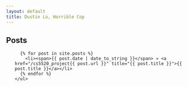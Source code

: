 ```yaml
---
layout: default
title: Dustin Lo, Horrible Cop
---
```


## Posts

<ul class="posts">

	  {% for post in site.posts %}
	    <li><span>{{ post.date | date_to_string }}</span> » <a href="/cs5520_project{{ post.url }}" title="{{ post.title }}">{{ post.title }}</a></li>
	  {% endfor %}
	</ul>
